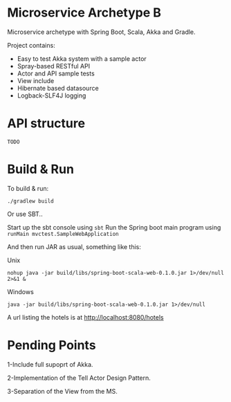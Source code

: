 # Microservice Archetype B

Microservice archetype with Spring Boot, Scala, Akka and Gradle.

Project contains:
- Easy to test Akka system with a sample actor
- Spray-based RESTful API
- Actor and API sample tests
- View include
- Hibernate based datasource
- Logback-SLF4J logging

# API structure

```
TODO
```

# Build & Run

To build & run:
```
./gradlew build
```

Or use SBT..

Start up the sbt console using `sbt`
Run the Spring boot main program using `runMain mvctest.SampleWebApplication`


And then run JAR as usual, something like this:

Unix
```
nohup java -jar build/libs/spring-boot-scala-web-0.1.0.jar 1>/dev/null 2>&1 &
```
Windows
```
java -jar build/libs/spring-boot-scala-web-0.1.0.jar 1>/dev/null
```

A url listing the hotels is at [http://localhost:8080/hotels](http://localhost:8080/hotels)


# Pending Points

1-Include full supoprt of Akka.

2-Implementation of the Tell Actor Design Pattern.

3-Separation of the View from the MS.